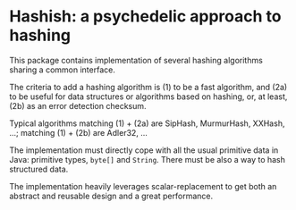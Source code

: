 Hashish: a psychedelic approach to hashing
======================================================================

This package contains implementation of several hashing algorithms
sharing a common interface.

The criteria to add a hashing algorithm is
(1) to be a fast algorithm,
and (2a) to be useful for data structures or algorithms based on hashing,
or, at least, (2b) as an error detection checksum.

Typical algorithms matching (1) + (2a) are SipHash, MurmurHash, XXHash, ...;
matching (1) + (2b) are Adler32, ...

The implementation must directly cope with all the usual primitive data in Java:
primitive types, `byte[]` and `String`.
There must be also a way to hash structured data.

The implementation heavily leverages scalar-replacement
to get both an abstract and reusable design and a great performance.
